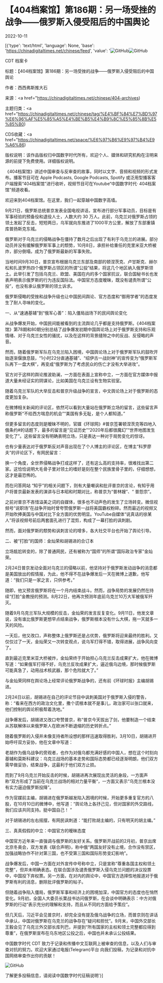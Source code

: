 # 【404档案馆】第186期：另一场受挫的战争——俄罗斯入侵受阻后的中国舆论

2022-10-11

[{'type': 'text/html', 'language': None, 'base': 'https://chinadigitaltimes.net/chinese/feed', 'value': '![GitHub](https://chinadigitaltimes.net/chinese/files/2022/10/1863-768x409.png)![GitHub](https://chinadigitaltimes.net/chinese/files/2022/10/1863.png)

















CDT 档案卡

标题：【404档案馆】第186期：另一场受挫的战争——俄罗斯入侵受阻后的中国舆论

作者：西西弗斯推大石

来源：<a href="https://chinadigitaltimes.net/chinese/404-archives)

主题归类：<a href="https://chinadigitaltimes.net/chinese/tag/%E4%BF%84%E7%BD%97%E6%96%AF%E5%85%A5%E4%BE%B5%E4%B9%8C%E5%85%8B%E5%85%B0)

CDS收藏：<a href="https://chinadigitaltimes.net/space/%E6%97%B6%E9%97%B4%E9%A6%86)

版权说明：该作品版权归中国数字时代所有，欢迎个人、媒体和研究机构在注明来源的前提下免费使用。详细版权说明。





《404档案馆》讲述中国审查与反审查的故事，同时以文字、音频和视频的形式发布。播客节目可在 Apple Podcasts, Google Podcasts, Spotify 或泛用型播客客户端搜索“404档案馆”进行收听，视频节目可在Youtube“中国数字时代· 404档案馆”频道收看。

欢迎来到404档案馆。在这里，我们一起穿越中国数字高墙。

9月21日，俄罗斯总统普京发表全国电视讲话，宣布进行部分军事动员，目标是有军事经验的预备役和退役人士，人数大约 30 万人。此前，乌克兰对俄罗斯占领的领土发起了反击，短短两日，乌军就向东推进了1000平方公里，解放了东部重镇库普扬斯克东城。

俄罗斯对于乌克兰的侵略战争在僵持了数月之后出现了有利于乌克兰的进展。部分动员并没有缓解俄罗斯军事上的颓势，10月8日，承担补给重任的克里米亚大桥被炸，部分倒塌，成为了俄罗斯最新的军事失败。

当地时间9月30日，普京宣布根据乌克兰东部及南部的顿涅茨克、卢甘斯克、赫尔松和扎波罗热四个俄罗斯占领区的所谓“公投”结果，将这几个地区纳入俄罗斯领土。此举引发了包括乌克兰、欧盟、美国在内的多个国家抗议，联合国秘书长也发表声明表示俄罗斯的行为违反国际法。中国官方态度暧昧，既没有谴责所谓“公投”，也没有承认俄罗斯的领土诉求。

俄罗斯侵略的受挫和战争升级也让中国民间舆论、官方态度和“御用学者”的态度发生了耐人寻味的变化。

一、从“速通基辅”到“俄军心善”：陷入僵局战场下的民间舆论变化

从战争爆发开始，中国民间能被看到的主流舆论几乎都是支持俄罗斯。《404档案馆》第78期和80期分别总结了战争爆发初期中国舆论场上对于俄罗斯支持和乐观情绪、对于乌克兰女性的骚扰，以及在这样的背景缝隙之中的反战、反侵略的声音。

然而，随着俄罗斯军队在乌克兰陷入困境，中国舆论场上对于俄罗斯军队的鼓吹开始逐渐偃旗息鼓，“1小时22分直通基辅”、“绍伊古一战封神”的宣传变为“俄罗斯军队再下一盘大棋”，再变成“俄罗斯为了考虑民众的伤亡才没有大举进攻”。

官方对于这样的舆论推波助澜，一方面在表面上宣称中立，一方面在官方媒体中报道大量未经证实的阴谋论，比如美国在乌克兰设有生物实验室。

随着乌克兰军队的大举反击和普京升级战争的宣言，中文舆论场上对于俄罗斯的态度更加复杂。

在微博相关新闻的评论区，依然可以看到大量站在俄罗斯立场的留言，这些留言声称俄罗斯“不给西方喘息的机会”“美国有多无耻，是个人都知道。”

但更多留言的态度则是暧昧不明的，官媒《环球网》#普京签署顿涅茨克等四地入俄条约#的话题下，最多的留言是“见证历史”“2020年后都很魔幻”“世界地图发生变化了”。这些留言没有明确表明立场，只是表达一种对于局势变化的惊讶。

也有少量表达对于俄罗斯反对声音出现在了个人博主的评论区，在博主“科罗廖夫”的评论区下，有网民留言：

换一个角度，全世界侵略战争打成这样了，还有这么高的支持率，很难找出第二家。这恰恰说明大毛骨子里对领土的嗜好是刻在整个民族里骨子里的，仔细想想，这才是最恐怖的。

而在问答网站 “知乎”的相关问题下，则有大量嘲讽和批评普京的言论，有知乎用户将普京最新发表的演讲与日本昭和时期对比，称普京为“普林嫂”、“ 普怨宗”。

之前对普京不吝惜溢美之词的自媒体，很多也不动声色的发生了立场转变。微信视频号“说职场”在战争开始时曾夸赞俄罗斯一战将美国霸权粉碎。然而最近的视频又开始吹捧美国与中国对比下全方面的优势明显。YouTube自媒体“说真话的徐某人”将该视频号前后两套面孔进行了混剪，构成了一幕打脸的讽刺剧。



然而，面对俄罗斯的颓势和讽刺言论的增多，各大社交平台也开始了舆论引导。

二、被“打脸”的国师：金灿荣和胡锡进的合订本

立场尴尬转变的，除了普通网民，还有被称为“国师”的所谓“国际政治专家”金灿荣。

2月24日普京发动全面对乌克兰的侵略以前，他坚持对于俄罗斯发动战争的消息都是美国放出的假情报，为此，他不得不在战争爆发后一天在微博上道歉，他写道：“我们只是一家之言，只供参考。”

随即，他又预言俄罗斯将在一个月内结束战斗。然而，战争局势的发展仍然在持续“打脸”金教授的预测。8月22日，他再次预测年底前乌克兰10万大军被俄军歼灭。



随着9月乌克兰军队大规模的反击，金灿荣的发言反复变化。9月11日，他发文章说，没有谁比俄罗斯更想早点结束战争，俄罗斯根本没有什么大棋，拖一天就多一天的风险。

一天后，他又改口，声称整体上俄罗斯还是占优势，俄罗斯将迎来最终的胜利。又仅仅过了一天，金灿荣又一次转变观点，说乌军打得不错，取得进展，战争风向变了。

直到最近克里米亚大桥被炸，金灿荣终于开始担心乌克兰反击成果扩大，他在微博写道：“如果俄军打得不好，乌克兰反攻成果扩大，逼近俄乌边境，那时候俄罗斯可能真急了，动用战术核武器，那个危险就大了。”

与金灿荣同样在舆论场上经常评论俄罗斯战争的，还有前《环球时报》主编胡锡进。

2月24日以前，胡锡进在自己的评论节目中讽刺美国对于俄罗斯入侵的警告，称：“看来在西方的政治文化里，撒个谎根本就不是事儿，政治家可以张口就来，他们控制的舆论积极帮着洗地。”



战争爆发后，胡锡进又改口夸赞普京，称“普京今天拔出了剑，他要制造一个结束从苏联解体以来俄罗斯人在欧洲不断退缩的历史转折点。”

随着俄罗斯的入侵并未像支持者所设想的那样迅速取得胜利，3月10日，胡锡进开始呼吁双方妥协，他在文章中写道：

老胡作为俄乌战争的旁观者，也作为对俄乌都充满好感的中国人，想在这个时刻向基辅和莫斯科建议：乌克兰战场的基本走势和国际态势都已经逐渐明朗，他们双方需早做妥协，结束战争，这最利于他们双方止损。

而到了9月乌克兰开始反击的时候，胡锡进再次展现出灵活的身段，一方面声称“双方形成了当前在乌克兰战场的相对力量平衡“，一方面又表示“乌克兰根本没有实力逼迫俄罗斯投降”。

作为官媒前主编，胡锡进在俄罗斯越发陷入困境的时候，开始更多重复官方的八股，在10月10日的微博中，他写道：“舆论场上各抒己见，但对国家的外交路线，我们应该共同支持。挺中国自己！ ”

对于胡锡进的左右摇摆，有网民讽刺道：“能打败胡主编的，只有明天的胡主编。”

三、真真假假的中立：中国官方的暧昧态度

中国官方近年来一直强调与俄罗斯的友好关系。俄罗斯开战前的2月初，普京出席北京冬奥会，双方发表《联合声明》，称中俄“两国友好没有止境，合作没有禁区，加强战略协作不针对第三国，也不受第三国和国际形势变幻影响”。

战争爆发后，中国一方面在对外宣传中号称中立，只是宣称“尊重各国主权和领土完整”，但并未明确表态。在联合国涉及谴责俄罗斯入侵乌克兰问题的决议投票中，中国投下弃权票。另一方面，在对内的舆论中，中国官方选择性地报道对于俄罗斯有利的消息，删除批评俄罗斯的帖子。

但随着战争陷入僵局，俄罗斯军事和经济上的困境加深，中国官方的态度也在悄然变化。9月初，全国人大委员长栗战书访问俄罗斯，在会谈中明确表示：中方对俄罗斯的行动“表示充分的理解和支持，而且从不同的方面给予策应”。

但几天后，习近平会见普京时，却完全没有提及俄乌战争的立场，而普京则在讲话中承认，中国对俄罗斯在乌克兰的战争存在“疑问和担忧”。9月末，中国外交部长王毅会见了乌克兰外交部长库列巴，并提到“所有国家的主权和领土完整都应得到尊重”，在俄罗斯宣布在乌东地区公投之后，中国也并未承认公投结果。

中国数字时代 CDT 致力于记录和传播中文互联网上被审查的信息，以及人们与审查对抗的努力。欢迎大家通过电报(Telegram)平台 向我们投稿，为记录和对抗中国网络审查作出你的贡献！

![GitHub](https://chinadigitaltimes.net/chinese/files/2022/05/404给CDT-QR-code-1.jpg)

了解更多投稿信息，请阅读中国数字时代征稿说明'}]